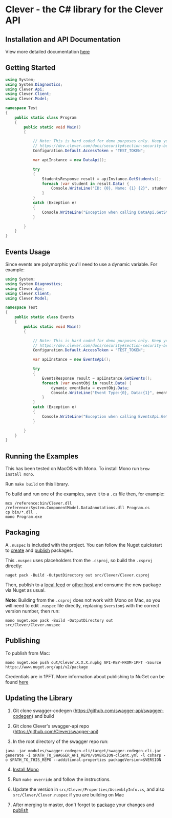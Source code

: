 # Clever - the C# library for the Clever API

## Installation and API Documentation
View more detailed documentation [here](docs/README.md)

<a name="getting-started"></a>
## Getting Started

```csharp
using System;
using System.Diagnostics;
using Clever.Api;
using Clever.Client;
using Clever.Model;

namespace Test
{
    public static class Program
    {
        public static void Main()
        {

            // Note: This is hard coded for demo purposes only. Keep your access tokens secret!
            // https://dev.clever.com/docs/security#section-security-best-practices
            Configuration.Default.AccessToken = "TEST_TOKEN";

            var apiInstance = new DataApi();

            try
            {
                StudentsResponse result = apiInstance.GetStudents();
                foreach (var student in result.Data) {
                    Console.WriteLine("ID: {0}, Name: {1} {2}", student.Data.Id, student.Data.Name.First, student.Data.Name.Last);
                }
            }
            catch (Exception e)
            {
                Console.WriteLine("Exception when calling DataApi.GetStudents: " + e.Message );
            }

        }
    }
}
```

<a name="events-usage"></a>
## Events Usage
Since events are polymorphic you'll need to use a dynamic variable. For example:

```csharp
using System;
using System.Diagnostics;
using Clever.Api;
using Clever.Client;
using Clever.Model;

namespace Test
{
    public static class Events
    {
        public static void Main()
        {

            // Note: This is hard coded for demo purposes only. Keep your access tokens secret!
            // https://dev.clever.com/docs/security#section-security-best-practices
            Configuration.Default.AccessToken = "TEST_TOKEN";

            var apiInstance = new EventsApi();

            try
            {
                EventsResponse result = apiInstance.GetEvents();
                foreach (var eventObj in result.Data) {
                    dynamic eventData = eventObj.Data;
                    Console.WriteLine("Event Type:{0}, Data:{1}", eventObj.Data.GetType(), eventData.Data.ToString());
                }
            }
            catch (Exception e)
            {
                Console.WriteLine("Exception when calling EventsApi.GetEvents: " + e.Message );
            }

        }
    }
}
```

<a name="running-examples"></a>
## Running the Examples
This has been tested on MacOS with Mono. To install Mono run `brew install mono`.

Run `make build` on this library.

To build and run one of the examples, save it to a `.cs` file then, for example:
```
mcs /reference:bin/Clever.dll /reference:System.ComponentModel.DataAnnotations.dll Program.cs
cp bin/*.dll .
mono Program.exe
```

<a name="packaging"></a>
## Packaging

A `.nuspec` is included with the project. You can follow the Nuget quickstart to [create](https://docs.microsoft.com/en-us/nuget/quickstart/create-and-publish-a-package#create-the-package) and [publish](https://docs.microsoft.com/en-us/nuget/quickstart/create-and-publish-a-package#publish-the-package) packages.

This `.nuspec` uses placeholders from the `.csproj`, so build the `.csproj` directly:

```
nuget pack -Build -OutputDirectory out src/Clever/Clever.csproj
```

Then, publish to a [local feed](https://docs.microsoft.com/en-us/nuget/hosting-packages/local-feeds) or [other host](https://docs.microsoft.com/en-us/nuget/hosting-packages/overview) and consume the new package via Nuget as usual.

**Note**: Building from the `.csproj` does not work with Mono on Mac, so you will need to edit `.nuspec` file directly, replacing `$version$` with the correct version number, then run:
```
mono nuget.exe pack -Build -OutputDirectory out src/Clever/Clever.nuspec
```
<a name="publishing"></a>
## Publishing
To publish from Mac:
```
mono nuget.exe push out/Clever.X.X.X.nupkg API-KEY-FROM-1PFT -Source https://www.nuget.org/api/v2/package
```
Credentials are in 1PFT. More information about publishing to NuGet can be found [here](https://docs.microsoft.com/en-us/nuget/create-packages/publish-a-package)


<a name="updating-library"></a>
## Updating the Library
1. Git clone swagger-codegen (https://github.com/swagger-api/swagger-codegen) and build

2. Git clone Clever's swagger-api repo (https://github.com/Clever/swagger-api)

3. In the root directory of the swagger repo run:
```
java -jar modules/swagger-codegen-cli/target/swagger-codegen-cli.jar generate -i $PATH_TO_SWAGGER_API_REPO/v$VERSION-client.yml -l csharp -o $PATH_TO_THIS_REPO --additional-properties packageVersion=$VERSION
```
4. [Install Mono](http://www.mono-project.com/docs/getting-started/install/)

5. Run `make override` and follow the instructions.

6. Update the version in `src/Clever/Properties/AssemblyInfo.cs`, and also `src/Clever/Clever.nuspec` if you are building on Mac

7. After merging to master, don't forget to [package](#packaging) your changes and [publish](#publishing)
